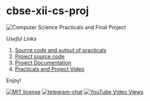 # cbse-xii-cs-proj

![Computer Science Practicals and Final Project](https://user-images.githubusercontent.com/66209958/106116380-d9eb2180-6177-11eb-8ef4-4e8c7de4b141.png)

*Useful Links*

1. [Source code and output of practicals](https://github.com/aahnik/cbse-xii-cs-proj/tree/main/practicals#cbse-xii-practicals)
2. [Project source code](https://github.com/aahnik/cbse-xii-cs-proj/tree/main/project)
3. [Project Documentation](https://github.com/aahnik/cbse-xii-cs-proj/tree/main/project#marksman)
4. [Practicals and Project Video](https://youtu.be/K7Qe6_rQjmk)

Enjoy!

[![MIT license](https://img.shields.io/pypi/l/ansicolortags.svg)](LICENSE)
[![telegram-chat](https://img.shields.io/badge/chat-@aahnikdaw-blue?logo=telegram)](https://telegram.me/aahnikdaw)
[![YouTube Video Views](https://img.shields.io/youtube/views/K7Qe6_rQjmk?logo=youtube&style=social)](https://youtu.be/K7Qe6_rQjmk)
